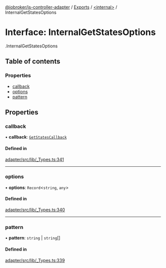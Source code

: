 [@iobroker/js-controller-adapter](../README.md) / [Exports](../modules.md) / [<internal\>](../modules/internal_.md) / InternalGetStatesOptions

# Interface: InternalGetStatesOptions

[<internal>](../modules/internal_.md).InternalGetStatesOptions

## Table of contents

### Properties

- [callback](internal_.InternalGetStatesOptions.md#callback)
- [options](internal_.InternalGetStatesOptions.md#options)
- [pattern](internal_.InternalGetStatesOptions.md#pattern)

## Properties

### callback

• **callback**: [`GetStatesCallback`](../modules/internal_.md#getstatescallback)

#### Defined in

[adapter/src/lib/_Types.ts:341](https://github.com/ioBroker/ioBroker.js-controller/blob/6912de44/packages/adapter/src/lib/_Types.ts#L341)

___

### options

• **options**: `Record`<`string`, `any`\>

#### Defined in

[adapter/src/lib/_Types.ts:340](https://github.com/ioBroker/ioBroker.js-controller/blob/6912de44/packages/adapter/src/lib/_Types.ts#L340)

___

### pattern

• **pattern**: `string` \| `string`[]

#### Defined in

[adapter/src/lib/_Types.ts:339](https://github.com/ioBroker/ioBroker.js-controller/blob/6912de44/packages/adapter/src/lib/_Types.ts#L339)
